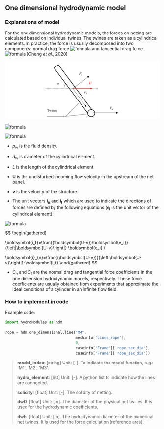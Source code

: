 ## One dimensional hydrodynamic model

### Explanations of model

For the one dimensional hydrodynamic models, the forces on netting are calculated based on individual twines. The twines are taken as a cylindrical elements. In practice, the force is usually decomposed into two components: normal drag force ![formula](https://render.githubusercontent.com/render/math?math=\vec{F_n}) and tangential drag force ![formula](https://render.githubusercontent.com/render/math?math=\vec{F_t}) (Cheng *et al*., 2020)

![Fig.5](./figures/Fig.5.png)

![formula](https://render.githubusercontent.com/render/math?math=$\vec{F_t}=0.5C_{t}\rho_{w}d_{w}L\left|\vec{U}-\vec{v}\right|^{2}\vec{i_t}$)


![formula](https://render.githubusercontent.com/render/math?math=\vec{F_n}=0.5C_{n}\rho_{w}d_{w}L\left|\vec{U}-\vec{v}\right|^{2}\vec{i_n})



<!-- $$
\boldsymbol{F}_{t}=0.5 C_{t} \rho_{w} d_{w}L\left|\boldsymbol{U}-\boldsymbol{v}\right|^{2} \boldsymbol{i}_{\boldsymbol{t}}
\\
\boldsymbol{F}_{n}=0.5 C_{n} \rho_{w} d_{w}L\left|\boldsymbol{U}-\boldsymbol{v}\right|^{2} \boldsymbol{i}_{\boldsymbol{n}}
$$ -->

* $\rho_{w}$ is the fluid density.

* $d_w$ is diameter of the cylindrical element.

* $L$ is the length of the cylindrical element.

* $\boldsymbol{U}$ is the undisturbed incoming flow velocity in the upstream of the net panel.

* $\boldsymbol{v}$ is the velocity of the structure.

* The unit vectors $\boldsymbol{i_n}$ and $\boldsymbol{i_t}$ which are used to indicate the directions of forces are defined by the following equations ($\boldsymbol{e_i}$ is the unit vector of the cylindrical element):


![formula](https://render.githubusercontent.com/render/math?math=\begin{gathered}\boldsymbol{i_t}=\frac{(\boldsymbol{U-v})\boldsymbol{e_i}}{\left|\boldsymbol{U-v}\right|}\boldsymbol{e_i}\\\\\boldsymbol{i}_{n}=\frac{(\boldsymbol{U-v})}{\left|\boldsymbol{U-v}\right|}-\boldsymbol{i_t}\end{gathered})

$$
\begin{gathered}

\boldsymbol{i_t}=\frac{(\boldsymbol{U-v})\boldsymbol{e_i}}{\left|\boldsymbol{U-v}\right|} \boldsymbol{e_i}
\\

\boldsymbol{i}_{n}=\frac{(\boldsymbol{U-v})}{\left|\boldsymbol{U-v}\right|}-\boldsymbol{i_t}
\end{gathered}
$$

* $C_n$ and $C_t$ are the normal drag and tangential force coefficients in the one dimension hydrodynamic models, respectively. These force coefficients are usually obtained from experiments that approximate the ideal conditions of a cylinder in an infinite flow field.

### How to implement in code

Example code:
``` python
import hydroModules as hdm

rope = hdm.one_dimensional.line("M4",
                                meshinfo['Lines_rope'],
                                0,
                                caseinfo['Frame']['rope_sec_dia'],
                                caseinfo['Frame']['rope_sec_dia'])
```

> **model_index**: [string] Unit: [-]. To indicate the model function, e.g.: 'M1', 'M2', 'M3'.
>
> **hydro_element**: [list] Unit: [-]. A python list to indicate how the lines are connected.
>
> **solidity**: [float] Unit: [-]. The solidity of netting.
>
> **dw0**: [float] Unit: [m]. The diameter of the physical net twines. It is used for the hydrodynamic coefficients.
> 
> **dwh**: [float] Unit: [m]. The hydrodynamic diameter of the numerical net twines. It is used for the force calculation (reference area).

